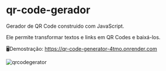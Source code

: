 # qr-code-gerador
Gerador de QR Code construido com JavaScript.

Ele permite transformar textos e links em QR Codes e baixá-los.

🖥Demostração: https://qr-code-generator-4tmo.onrender.com


![qrcodegerator](https://github.com/user-attachments/assets/627dab33-c810-42d9-ab8e-0109a168b673)
